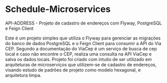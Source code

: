# Schedule-Microservices

API-ADDRESS - Projeto de cadastro de endereços com Flyway, PostgreSQL e Feign Client

Este é um projeto simples que utiliza o Flyway para gerenciar as migrações do banco de dados PostgreSQL e o Feign Client para consumir a API do Via CEP. Segundo a documentação do ViaCep é um serviço de busca de cep local e caso não encontre o CEP, realiza uma consulta na API ViaCep e salva os dados locais. Projeto foi criado com intuito de ser utilizado em arquiteturas de microserviços que utilizem-se de cadastro de endereços, visando estudo de padrões de projeto como modelo hexagonal, e arquitetura limpa.
